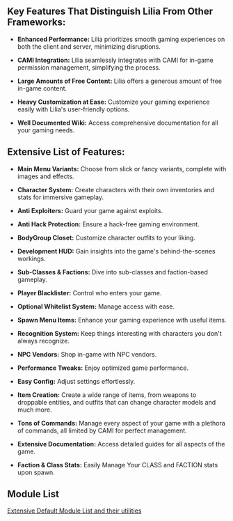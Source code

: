 ## **Key Features That Distinguish Lilia From Other Frameworks:**

- **Enhanced Performance:** Lilia prioritizes smooth gaming experiences on both the client and server, minimizing disruptions.

- **CAMI Integration:** Lilia seamlessly integrates with CAMI for in-game permission management, simplifying the process.

- **Large Amounts of Free Content:** Lilia offers a generous amount of free in-game content.

- **Heavy Customization at Ease:** Customize your gaming experience easily with Lilia's user-friendly options.

- **Well Documented Wiki:** Access comprehensive documentation for all your gaming needs.

## **Extensive List of Features:**

- **Main Menu Variants:** Choose from slick or fancy variants, complete with images and effects.

- **Character System:** Create characters with their own inventories and stats for immersive gameplay.

- **Anti Exploiters:** Guard your game against exploits.

- **Anti Hack Protection:** Ensure a hack-free gaming environment.

- **BodyGroup Closet:** Customize character outfits to your liking.

- **Development HUD:** Gain insights into the game's behind-the-scenes workings.

- **Sub-Classes & Factions:** Dive into sub-classes and faction-based gameplay.

- **Player Blacklister:** Control who enters your game.

- **Optional Whitelist System:** Manage access with ease.

- **Spawn Menu Items:** Enhance your gaming experience with useful items.

- **Recognition System:** Keep things interesting with characters you don't always recognize.

- **NPC Vendors:** Shop in-game with NPC vendors.

- **Performance Tweaks:** Enjoy optimized game performance.

- **Easy Config:** Adjust settings effortlessly.

- **Item Creation:** Create a wide range of items, from weapons to droppable entities, and outfits that can change character models and much more.

- **Tons of Commands:** Manage every aspect of your game with a plethora of commands, all limited by CAMI for perfect management.

- **Extensive Documentation:** Access detailed guides for all aspects of the game.

- **Faction & Class Stats:** Easily Manage Your CLASS and FACTION stats upon spawn.
## Module List

[Extensive Default Module List and their utilities](https://github.com/Lilia-Framework/Lilia/wiki/Module-List)
